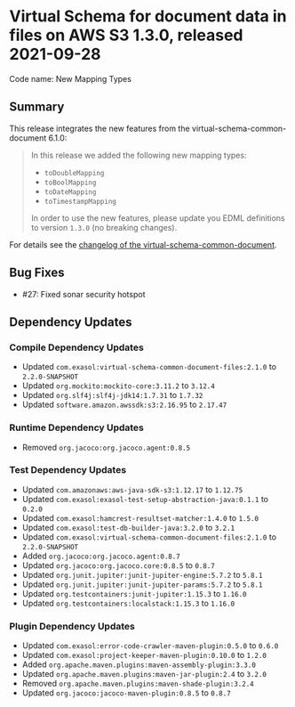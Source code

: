 # Virtual Schema for document data in files on AWS S3 1.3.0, released 2021-09-28

Code name: New Mapping Types

## Summary

This release integrates the new features from the virtual-schema-common-document 6.1.0:

> In this release we added the following new mapping types:
>
> * `toDoubleMapping`
> * `toBoolMapping`
> * `toDateMapping`
> * `toTimestampMapping`
>
> In order to use the new features, please update you EDML definitions to version `1.3.0` (no breaking changes).

For details see the [changelog of the virtual-schema-common-document](https://github.com/exasol/virtual-schema-common-document/blob/main/doc/changes/changes_6.1.0.md).

## Bug Fixes

* #27: Fixed sonar security hotspot

## Dependency Updates

### Compile Dependency Updates

* Updated `com.exasol:virtual-schema-common-document-files:2.1.0` to `2.2.0-SNAPSHOT`
* Updated `org.mockito:mockito-core:3.11.2` to `3.12.4`
* Updated `org.slf4j:slf4j-jdk14:1.7.31` to `1.7.32`
* Updated `software.amazon.awssdk:s3:2.16.95` to `2.17.47`

### Runtime Dependency Updates

* Removed `org.jacoco:org.jacoco.agent:0.8.5`

### Test Dependency Updates

* Updated `com.amazonaws:aws-java-sdk-s3:1.12.17` to `1.12.75`
* Updated `com.exasol:exasol-test-setup-abstraction-java:0.1.1` to `0.2.0`
* Updated `com.exasol:hamcrest-resultset-matcher:1.4.0` to `1.5.0`
* Updated `com.exasol:test-db-builder-java:3.2.0` to `3.2.1`
* Updated `com.exasol:virtual-schema-common-document-files:2.1.0` to `2.2.0-SNAPSHOT`
* Added `org.jacoco:org.jacoco.agent:0.8.7`
* Updated `org.jacoco:org.jacoco.core:0.8.5` to `0.8.7`
* Updated `org.junit.jupiter:junit-jupiter-engine:5.7.2` to `5.8.1`
* Updated `org.junit.jupiter:junit-jupiter-params:5.7.2` to `5.8.1`
* Updated `org.testcontainers:junit-jupiter:1.15.3` to `1.16.0`
* Updated `org.testcontainers:localstack:1.15.3` to `1.16.0`

### Plugin Dependency Updates

* Updated `com.exasol:error-code-crawler-maven-plugin:0.5.0` to `0.6.0`
* Updated `com.exasol:project-keeper-maven-plugin:0.10.0` to `1.2.0`
* Added `org.apache.maven.plugins:maven-assembly-plugin:3.3.0`
* Updated `org.apache.maven.plugins:maven-jar-plugin:2.4` to `3.2.0`
* Removed `org.apache.maven.plugins:maven-shade-plugin:3.2.4`
* Updated `org.jacoco:jacoco-maven-plugin:0.8.5` to `0.8.7`
